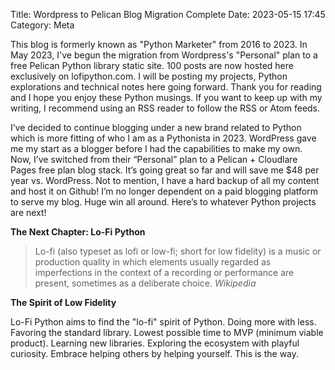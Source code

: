 Title: Wordpress to Pelican Blog Migration Complete
Date: 2023-05-15 17:45
Category: Meta

This blog is formerly known as "Python Marketer" from 2016 to 2023. In May 2023, I've begun the migration from Wordpress's "Personal" plan to a free Pelican Python library static site. 100 posts are now hosted here exclusively on lofipython.com. I will be posting my projects, Python explorations and technical notes here going forward. Thank you for reading and I hope you enjoy these Python musings. If you want to keep up with my writing, I recommend using an RSS reader to follow the RSS or Atom feeds.

I’ve decided to continue blogging under a new brand related to Python which is more fitting of who I am as a Pythonista in 2023. WordPress gave me my start as a blogger before I had the capabilities to make my own. Now, I’ve switched from their “Personal” plan to a Pelican + Cloudlare Pages free plan blog stack. It’s going great so far and will save me $48 per year vs. WordPress. Not to mention, I have a hard backup of all my content and host it on Github! I’m no longer dependent on a paid blogging platform to serve my blog. Huge win all around. Here’s to whatever Python projects are next!

**The Next Chapter: Lo-Fi Python**

> Lo-fi (also typeset as lofi or low-fi; short for low fidelity) is a music or production quality in which elements usually regarded as imperfections in the context of a recording or performance are present, sometimes as a deliberate choice. *Wikipedia*

**The Spirit of Low Fidelity**

Lo-Fi Python aims to find the "lo-fi" spirit of Python.
Doing more with less. Favoring the standard library. Lowest possible time to MVP (minimum viable product).
Learning new libraries. Exploring the ecosystem with playful curiosity.
Embrace helping others by helping yourself. This is the way.